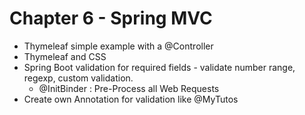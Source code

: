 # Chapter 6 - Spring MVC
- Thymeleaf simple example with a @Controller
- Thymeleaf and CSS
- Spring Boot validation for required fields - validate number range, regexp, custom validation.
  - @InitBinder : Pre-Process all Web Requests
- Create own Annotation for validation like @MyTutos 